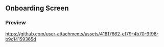 ## Onboarding Screen

### Preview
https://github.com/user-attachments/assets/41817662-ef79-4b70-9f98-b9c14159365d
